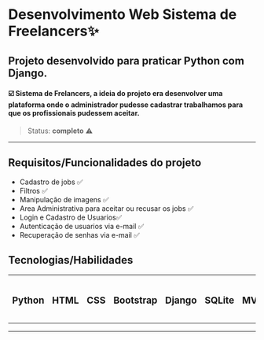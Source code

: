 # Desenvolvimento Web Sistema de Freelancers✨

## Projeto desenvolvido para praticar Python com Django. 

 #### ☑️ Sistema de Frelancers, a ideia do projeto era desenvolver uma plataforma onde o administrador pudesse cadastrar trabalhamos para que os profissionais pudessem aceitar.
 
> Status: **completo** ⚠️
<hr>

## Requisitos/Funcionalidades do projeto
- Cadastro de jobs ✅
- Filtros ✅
- Manipulação de imagens ✅
- Area Administrativa para aceitar ou recusar os jobs ✅
- Login e Cadastro de Usuarios✅
- Autenticação de usuarios via e-mail ✅
- Recuperação de senhas via e-mail ✅


## Tecnologias/Habilidades 
<table> 
   <tr>
    <td>
      <h3>Python</h3>  
   </td>
   <td>
   <h3>HTML</h3>
   </td>
    <td>
   <h3>CSS</h3>
   </td>
    <td>
   <h3>Bootstrap</h3>
   </td>
    <td>
   <h3>Django</h3>
   </td>
    <td>
   <h3>SQLite</h3>
   </td>
     <td>
    <h3>MVT</h3>  
    </td>
       <td>
    <h3>Logica de programação</h3>  
    </td>
  </tr>
</table>
<hr>

